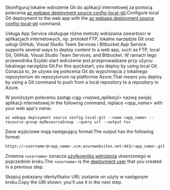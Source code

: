 <span data-ttu-id="b4c1b-101">Skonfiguruj lokalne wdrożenie Git do aplikacji internetowej za pomocą polecenia [az webapp deployment source config-local-git](/cli/azure/webapp/deployment/source#config-local-git).</span><span class="sxs-lookup"><span data-stu-id="b4c1b-101">Configure local Git deployment to the web app with the [az webapp deployment source config-local-git](/cli/azure/webapp/deployment/source#config-local-git) command.</span></span>

<span data-ttu-id="b4c1b-102">Usługa App Service obsługuje różne metody wdrażania zawartości w aplikacjach internetowych, np. protokół FTP, lokalne narzędzie Git oraz usługi GitHub, Visual Studio Team Services i Bitbucket.</span><span class="sxs-lookup"><span data-stu-id="b4c1b-102">App Service supports several ways to deploy content to a web app, such as FTP, local Git, GitHub, Visual Studio Team Services, and Bitbucket.</span></span> <span data-ttu-id="b4c1b-103">W ramach tego przewodnika Szybki start wdrożenie jest przeprowadzane przy użyciu lokalnego narzędzia Git.</span><span class="sxs-lookup"><span data-stu-id="b4c1b-103">For this quickstart, you deploy by using local Git.</span></span> <span data-ttu-id="b4c1b-104">Oznacza to, że używa się polecenia Git do wypchnięcia z lokalnego repozytorium do repozytorium na platformie Azure.</span><span class="sxs-lookup"><span data-stu-id="b4c1b-104">That means you deploy by using a Git command to push from a local repository to a repository in Azure.</span></span> 

<span data-ttu-id="b4c1b-105">W poniższym poleceniu zastąp ciąg *\<nazwa_aplikacji>* nazwą swojej aplikacji internetowej.</span><span class="sxs-lookup"><span data-stu-id="b4c1b-105">In the following command, replace *\<app_name>* with your web app's name.</span></span>

```azurecli-interactive
az webapp deployment source config-local-git --name <app_name> --resource-group myResourceGroup --query url --output tsv
```

<span data-ttu-id="b4c1b-106">Dane wyjściowe mają następujący format:</span><span class="sxs-lookup"><span data-stu-id="b4c1b-106">The output has the following format:</span></span>

```bash
https://<username>@<app_name>.scm.azurewebsites.net:443/<app_name>.git
```

<span data-ttu-id="b4c1b-107">Zmienna `<username>` oznacza [użytkownika wdrożenia](#configure-a-deployment-user) utworzonego w poprzednim kroku.</span><span class="sxs-lookup"><span data-stu-id="b4c1b-107">The `<username>` is the [deployment user](#configure-a-deployment-user) that you created in a previous step.</span></span>

<span data-ttu-id="b4c1b-108">Skopiuj pokazany identyfikator URI; zostanie on użyty w następnym kroku.</span><span class="sxs-lookup"><span data-stu-id="b4c1b-108">Copy the URI shown; you'll use it in the next step.</span></span>
